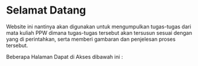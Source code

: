 # Selamat Datang 

Website ini nantinya akan digunakan untuk mengumpulkan tugas-tugas dari mata kuliah PPW dimana tugas-tugas
tersebut akan tersusun sesuai dengan yang di perintahkan, serta memberi gambaran dan penjelesan proses tersebut.

Beberapa Halaman Dapat di Akses dibawah ini :

```{tableofcontents}
```
